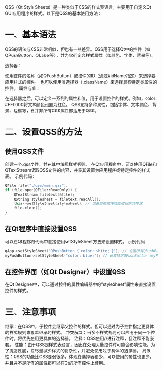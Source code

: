 QSS（Qt Style Sheets）是一种类似于CSS的样式表语言，主要用于自定义Qt GUI应用程序的样式。以下是QSS的基本使用方法：

# 一、基本语法
QSS的语法与CSS非常相似，但也有一些差异。QSS用于选择Qt中的控件（如QPushButton、QLabel等），并为它们定义样式属性（如颜色、字体、背景等）。

选择器：

使用控件的名称（如QPushButton）或控件的ID（通过#idName指定）来选择要应用样式的控件。
也可以使用类选择器（.className）来选择具有特定类属性的控件。
属性与值：

在选择器之后，可以定义一系列的属性和值，用于设置控件的样式。例如，color: #FF0000将文本颜色设置为红色。
QSS支持多种属性，包括字体、文本颜色、背景、边框等，但并非所有CSS属性都适用于QSS。
# 二、设置QSS的方法
## 使用QSS文件
创建一个.qss文件，并在其中编写样式规则。
在Qt应用程序中，可以使用QFile和QTextStream读取QSS文件的内容，并将其设置为应用程序或特定控件的样式表。
示例代码：
```cpp
QFile file(":/qss/main.qss");  
if (file.open(QFile::ReadOnly)) {  
    QTextStream filetext(&file);  
    QString stylesheet = filetext.readAll();  
    this->setStyleSheet(stylesheet); // 设置当前控件或应用程序的样式  
    file.close();  
}
```
## 在Qt程序中直接设置QSS
可以在Qt程序的代码中直接使用setStyleSheet方法来设置样式。
示例代码：
```cpp
qApp->setStyleSheet("QPushButton { color: white; }"); // 设置所有QPushButton的文本颜色为白色  
myPushButton->setStyleSheet("color: blue;"); // 设置特定QPushButton（myPushButton）的文本颜色为蓝色
```
## 在控件界面（如Qt Designer）中设置QSS
在Qt Designer中，可以通过控件的属性编辑器中的“styleSheet”属性来直接设置控件的样式。
# 三、注意事项
继承：在QSS中，子控件会继承父控件的样式。但可以通过为子控件指定更具体的样式规则来覆盖继承的样式。
冲突解决：当多个样式规则可以应用于同一个控件时，将优先使用更具体的选择器。
注释：QSS使用//进行注释，但注释不能嵌套。
性能：由于QSS是样式表语言，因此在处理大量控件时可能会影响性能。为了提高性能，应尽量减少样式的复杂性，并避免使用过于具体的选择器。
局限性：QSS的功能比CSS要弱很多，体现在选择器更少，可以使用的属性也更少，并且并不是所有的属性都可以在Qt的所有控件上使用。